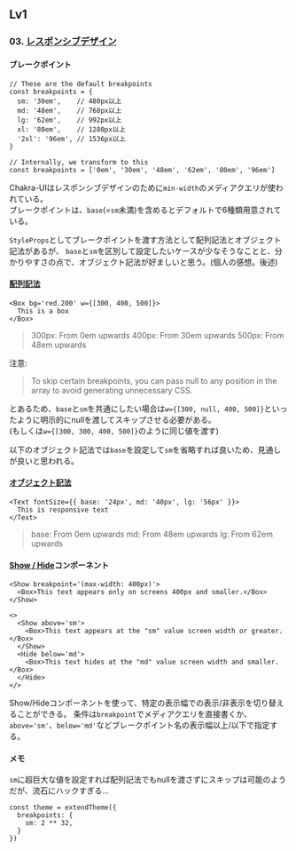 ## Lv1
### 03. [レスポンシブデザイン](https://chakra-ui.com/docs/styled-system/responsive-styles)

#### ブレークポイント
```
// These are the default breakpoints
const breakpoints = {
  sm: '30em',    // 480px以上
  md: '48em',    // 768px以上
  lg: '62em',    // 992px以上
  xl: '80em',    // 1280px以上
  '2xl': '96em', // 1536px以上
}

// Internally, we transform to this
const breakpoints = ['0em', '30em', '48em', '62em', '80em', '96em']
```

Chakra-UIはレスポンシブデザインのために`min-width`のメディアクエリが使われている。  
ブレークポイントは、`base`(=`sm`未満)を含めるとデフォルトで6種類用意されている。

`StyleProps`としてブレークポイントを渡す方法として配列記法とオブジェクト記法があるが、
`base`と`sm`を区別して設定したいケースが少なそうなことと、分かりやすさの点で、オブジェクト記法が好ましいと思う。(個人の感想。後述)

#### [配列記法](https://chakra-ui.com/docs/styled-system/responsive-styles#the-array-syntax)
```
<Box bg='red.200' w={[300, 400, 500]}>
  This is a box
</Box>
```

> 300px: From 0em upwards
> 400px: From 30em upwards
> 500px: From 48em upwards

注意:
> To skip certain breakpoints, you can pass null to any position in the array to avoid generating unnecessary CSS.

とあるため、`base`と`sm`を共通にしたい場合は`w={[300, null, 400, 500]}`といったように明示的にnullを渡してスキップさせる必要がある。  
(もしくは`w={[300, 300, 400, 500]}`のように同じ値を渡す)  

以下のオブジェクト記法では`base`を設定して`sm`を省略すれば良いため、見通しが良いと思われる。  

#### [オブジェクト記法](https://chakra-ui.com/docs/styled-system/responsive-styles#the-object-syntax)
```
<Text fontSize={{ base: '24px', md: '40px', lg: '56px' }}>
  This is responsive text
</Text>
```

> base: From 0em upwards
> md: From 48em upwards
> lg: From 62em upwards

#### [Show / Hide](https://chakra-ui.com/docs/components/show-hide)コンポーネント
```
<Show breakpoint='(max-width: 400px)'>
  <Box>This text appears only on screens 400px and smaller.</Box>
</Show>
```

```
<>
  <Show above='sm'>
    <Box>This text appears at the "sm" value screen width or greater.</Box>
  </Show>
  <Hide below='md'>
    <Box>This text hides at the "md" value screen width and smaller.</Box>
  </Hide>
</>
```

Show/Hideコンポーネントを使って、特定の表示幅での表示/非表示を切り替えることができる。
条件は`breakpoint`でメディアクエリを直接書くか、`above='sm'`、`below='md'`などブレークポイント名の表示幅以上/以下で指定する。

#### メモ
`sm`に超巨大な値を設定すれば配列記法でもnullを渡さずにスキップは可能のようだが、流石にハックすぎる...

```
const theme = extendTheme({
  breakpoints: {
    sm: 2 ** 32,
  }
})
```
